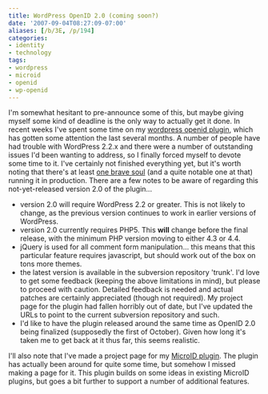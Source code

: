 ```yaml
---
title: WordPress OpenID 2.0 (coming soon?)
date: '2007-09-04T08:27:09-07:00'
aliases: [/b/3E, /p/194]
categories:
- identity
- technology
tags:
- wordpress
- microid
- openid
- wp-openid
---
```

I'm somewhat hesitant to pre-announce some of this, but maybe giving myself some kind of deadline is the only way to
actually get it done.  In recent weeks I've spent some time on my [wordpress openid plugin][], which has gotten some
attention the last several months.  A number of people have had trouble with WordPress 2.2.x and there were a number of
outstanding issues I'd been wanting to address, so I finally forced myself to devote some time to it.  I've certainly
not finished everything yet, but it's worth noting that there's at least [one brave soul][] (and a quite notable one at
that) running it in production.  There are a few notes to be aware of regarding this not-yet-released version 2.0 of the
plugin...

 - version 2.0 will require WordPress 2.2 or greater.  This is not likely to change, as the previous version continues
 to work in earlier versions of WordPress.
 - version 2.0 currently requires PHP5.  This **will** change before the final release, with the minimum PHP version
 moving to either 4.3 or 4.4.
 - jQuery is used for all comment form manipulation... this means that this particular feature requires javascript, but
 should work out of the box on tons more themes.
 - the latest version is available in the subversion repository 'trunk'.  I'd love to get some feedback (keeping the
 above limitations in mind), but please to proceed with caution.  Detailed feedback is needed and actual patches are
 certainly appreciated (though not required).  My project page for the plugin had fallen horribly out of date, but I've
 updated the URLs to point to the current subversion repository and such.
 - I'd like to have the plugin released around the same time as OpenID 2.0 being finalized (supposedly the first of
 October).  Given how long it's taken me to get back at it thus far, this seems realistic.

[wordpress openid plugin]: /projects/wpopenid
[one brave soul]: http://kveton.com/blog/

I'll also note that I've made a project page for my [MicroID plugin][].  The plugin has actually been around for quite
some time, but somehow I missed making a page for it.  This plugin builds on some ideas in existing MicroID plugins, but
goes a bit further to support a number of additional features.

[MicroID plugin]: /projects/wp-microid
